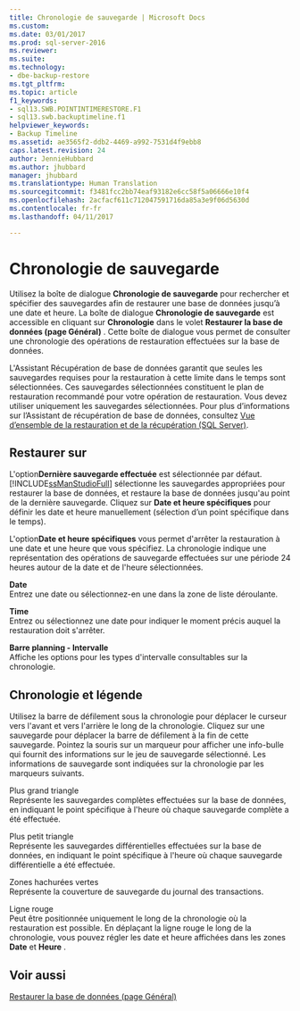 ```yaml
---
title: Chronologie de sauvegarde | Microsoft Docs
ms.custom: 
ms.date: 03/01/2017
ms.prod: sql-server-2016
ms.reviewer: 
ms.suite: 
ms.technology:
- dbe-backup-restore
ms.tgt_pltfrm: 
ms.topic: article
f1_keywords:
- sql13.SWB.POINTINTIMERESTORE.F1
- sql13.swb.backuptimeline.f1
helpviewer_keywords:
- Backup Timeline
ms.assetid: ae3565f2-ddb2-4469-a992-7531d4f9ebb8
caps.latest.revision: 24
author: JennieHubbard
ms.author: jhubbard
manager: jhubbard
ms.translationtype: Human Translation
ms.sourcegitcommit: f3481fcc2bb74eaf93182e6cc58f5a06666e10f4
ms.openlocfilehash: 2acfacf611c712047591716da85a3e9f06d5630d
ms.contentlocale: fr-fr
ms.lasthandoff: 04/11/2017

---
```

# <a name="backup-timeline"></a>Chronologie de sauvegarde
  Utilisez la boîte de dialogue **Chronologie de sauvegarde** pour rechercher et spécifier des sauvegardes afin de restaurer une base de données jusqu’à une date et heure. La boîte de dialogue **Chronologie de sauvegarde** est accessible en cliquant sur **Chronologie** dans le volet **Restaurer la base de données (page Général)** . Cette boîte de dialogue vous permet de consulter une chronologie des opérations de restauration effectuées sur la base de données.  
  
 L'Assistant Récupération de base de données garantit que seules les sauvegardes requises pour la restauration à cette limite dans le temps sont sélectionnées. Ces sauvegardes sélectionnées constituent le plan de restauration recommandé pour votre opération de restauration. Vous devez utiliser uniquement les sauvegardes sélectionnées. Pour plus d’informations sur l’Assistant de récupération de base de données, consultez [Vue d’ensemble de la restauration et de la récupération &#40;SQL Server&#41;](../../relational-databases/backup-restore/restore-and-recovery-overview-sql-server.md).  
  
## <a name="restore-to"></a>Restaurer sur  
 L'option**Dernière sauvegarde effectuée** est sélectionnée par défaut. [!INCLUDE[ssManStudioFull](../../includes/ssmanstudiofull-md.md)] sélectionne les sauvegardes appropriées pour restaurer la base de données, et restaure la base de données jusqu'au point de la dernière sauvegarde. Cliquez sur **Date et heure spécifiques** pour définir les date et heure manuellement (sélection d’un point spécifique dans le temps).  
  
 L'option**Date et heure spécifiques** vous permet d'arrêter la restauration à une date et une heure que vous spécifiez. La chronologie indique une représentation des opérations de sauvegarde effectuées sur une période 24 heures autour de la date et de l'heure sélectionnées.  
  
 **Date**  
 Entrez une date ou sélectionnez-en une dans la zone de liste déroulante.  
  
 **Time**  
 Entrez ou sélectionnez une date pour indiquer le moment précis auquel la restauration doit s'arrêter.  
  
 **Barre planning - Intervalle**  
 Affiche les options pour les types d'intervalle consultables sur la chronologie.  
  
## <a name="timeline-and-legend"></a>Chronologie et légende  
 Utilisez la barre de défilement sous la chronologie pour déplacer le curseur vers l'avant et vers l'arrière le long de la chronologie. Cliquez sur une sauvegarde pour déplacer la barre de défilement à la fin de cette sauvegarde. Pointez la souris sur un marqueur pour afficher une info-bulle qui fournit des informations sur le jeu de sauvegarde sélectionné. Les informations de sauvegarde sont indiquées sur la chronologie par les marqueurs suivants.  
  
 Plus grand triangle  
 Représente les sauvegardes complètes effectuées sur la base de données, en indiquant le point spécifique à l'heure où chaque sauvegarde complète a été effectuée.  
  
 Plus petit triangle  
 Représente les sauvegardes différentielles effectuées sur la base de données, en indiquant le point spécifique à l'heure où chaque sauvegarde différentielle a été effectuée.  
  
 Zones hachurées vertes  
 Représente la couverture de sauvegarde du journal des transactions.  
  
 Ligne rouge  
 Peut être positionnée uniquement le long de la chronologie où la restauration est possible. En déplaçant la ligne rouge le long de la chronologie, vous pouvez régler les date et heure affichées dans les zones **Date** et **Heure** .  
  
## <a name="see-also"></a>Voir aussi  
 [Restaurer la base de données &#40;page Général&#41;](../../relational-databases/backup-restore/restore-database-general-page.md)  
  
  
